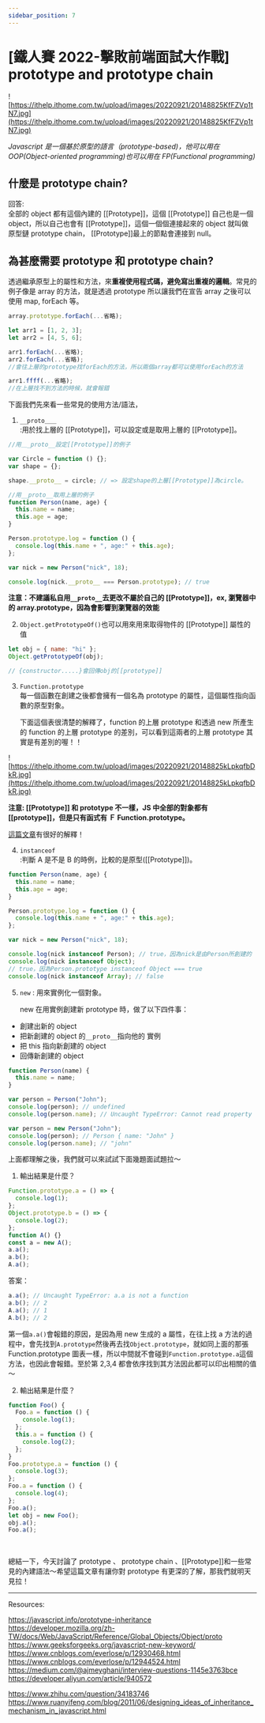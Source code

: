 ```yaml
---
sidebar_position: 7
---
```


# [鐵人賽 2022-擊敗前端面試大作戰] prototype and prototype chain

![https://ithelp.ithome.com.tw/upload/images/20220921/20148825KfFZVp1tN7.jpg](https://ithelp.ithome.com.tw/upload/images/20220921/20148825KfFZVp1tN7.jpg)

_Javascript 是一個基於原型的語言（prototype-based)，他可以用在 OOP(Object-oriented programming)也可以用在 FP(Functional programming)_

## 什麼是 prototype chain?

回答:  
全部的 object 都有這個內建的 [[Prototype]]，這個 [[Prototype]] 自己也是一個 object，所以自己也會有 [[Prototype]]，這個一個個連接起來的 object 就叫做 原型鏈 prototype chain， [[Prototype]]最上的節點會連接到 null。

## 為甚麼需要 prototype 和 prototype chain?

透過繼承原型上的屬性和方法，來**重複使用程式碼，避免寫出重複的邏輯**。常見的例子像是 array 的方法，就是透過 prototype 所以讓我們在宣告 array 之後可以使用 map, forEach 等。

```js
array.prototype.forEach(...省略);

let arr1 = [1, 2, 3];
let arr2 = [4, 5, 6];

arr1.forEach(...省略);
arr2.forEach(...省略);
//會往上層的prototype找forEach的方法，所以兩個array都可以使用forEach的方法

arr1.ffff(...省略);
//在上層找不到方法的時候，就會報錯
```

下面我們先來看一些常見的使用方法/語法，

1. `__proto＿＿`  
   :用於找上層的 [[Prototype]]，可以設定或是取用上層的 [[Prototype]]。

```js
//用＿_proto__設定[[Prototype]]的例子

var Circle = function () {};
var shape = {};

shape.__proto__ = circle; // => 設定shape的上層[[Prototype]]為circle。

//用__proto__取用上層的例子
function Person(name, age) {
  this.name = name;
  this.age = age;
}

Person.prototype.log = function () {
  console.log(this.name + ", age:" + this.age);
};

var nick = new Person("nick", 18);

console.log(nick.__proto__ === Person.prototype); // true
```

**注意：不建議私自用`__proto__`去更改不屬於自己的 [[Prototype]]，ex, 瀏覽器中的 array.prototype，因為會影響到瀏覽器的效能**

2. `Object.getPrototypeOf()`也可以用來用來取得物件的 [[Prototype]] 屬性的值

```js
let obj = { name: "hi" };
Object.getPrototypeOf(obj);

// {constructor.....}會回傳obj的[[prototype]]
```

3. `Function.prototype`  
   每一個函數在創建之後都會擁有一個名為 prototype 的屬性，這個屬性指向函數的原型對象。

   下面這個表很清楚的解釋了，function 的上層 prototype 和透過 new 所產生的 function 的上層 prototype 的差別，可以看到這兩者的上層 prototype 其實是有差別的喔！！

![https://ithelp.ithome.com.tw/upload/images/20220921/20148825kLpkqfbDkR.jpg](https://ithelp.ithome.com.tw/upload/images/20220921/20148825kLpkqfbDkR.jpg)

**注意: [[Prototype]] 和 prototype 不一樣，JS 中全部的對象都有[[prototype]]，但是只有函式有 Ｆ Function.prototype。**

[這篇文章](https://www.zhihu.com/question/34183746)有很好的解釋！

4. `instanceof`  
   :判斷 A 是不是 B 的時例，比較的是原型([[Prototype]])。

```js
function Person(name, age) {
  this.name = name;
  this.age = age;
}

Person.prototype.log = function () {
  console.log(this.name + ", age:" + this.age);
};

var nick = new Person("nick", 18);

console.log(nick instanceof Person); // true，因為nick是由Person所創建的
console.log(nick instanceof Object);
// true，因為Person.prototype instanceof Object === true
console.log(nick instanceof Array); // false
```

5. `new`
   : 用來實例化一個對象。

   new 在用實例創建新 prototype 時，做了以下四件事：

- 創建出新的 object
- 把新創建的 object 的`__proto__`指向他的 實例
- 把 this 指向新創建的 object
- 回傳新創建的 object

```js
function Person(name) {
  this.name = name;
}

var person = Person("John");
console.log(person); // undefined
console.log(person.name); // Uncaught TypeError: Cannot read property 'name' of undefined

var person = new Person("John");
console.log(person); // Person { name: "John" }
console.log(person.name); // "john"
```

上面都理解之後，我們就可以來試試下面幾題面試題拉～

1. 輸出結果是什麼？

```js
Function.prototype.a = () => {
  console.log(1);
};
Object.prototype.b = () => {
  console.log(2);
};
function A() {}
const a = new A();
a.a();
a.b();
A.a();
```

答案：

```js
a.a(); // Uncaught TypeError: a.a is not a function
a.b(); // 2
A.a(); // 1
A.b(); // 2
```

第一個`a.a()`會報錯的原因，是因為用 new 生成的 a 屬性，在往上找 a 方法的過程中，會先找到`A.prototype`然後再去找`Object.prototype`，就如同上面的那張 Function.prototype 圖表一樣，所以中間就不會碰到`Function.prototype.a`這個方法，也因此會報錯。至於第 2,3,4 都會依序找到其方法因此都可以印出相關的值～

2. 輸出結果是什麼？

```js
function Foo() {
  Foo.a = function () {
    console.log(1);
  };
  this.a = function () {
    console.log(2);
  };
}
Foo.prototype.a = function () {
  console.log(3);
};
Foo.a = function () {
  console.log(4);
};
Foo.a();
let obj = new Foo();
obj.a();
Foo.a();
```

&nbsp;

總結一下，今天討論了 prototype 、 prototype chain 、[[Prototype]]和一些常見的內建語法～希望這篇文章有讓你對 prototype 有更深的了解，那我們就明天見拉！

---

Resources:

https://javascript.info/prototype-inheritance
https://developer.mozilla.org/zh-TW/docs/Web/JavaScript/Reference/Global_Objects/Object/proto
https://www.geeksforgeeks.org/javascript-new-keyword/
https://www.cnblogs.com/everlose/p/12930468.html
https://www.cnblogs.com/everlose/p/12944524.html
https://medium.com/@ajmeyghani/interview-questions-1145e3763bce
https://developer.aliyun.com/article/940572

https://www.zhihu.com/question/34183746
https://www.ruanyifeng.com/blog/2011/06/designing_ideas_of_inheritance_mechanism_in_javascript.html
